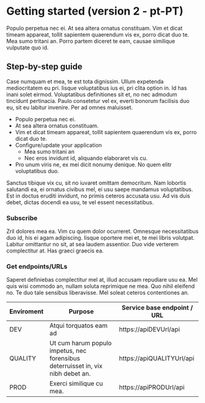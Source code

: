 # Getting started (version 2 - pt-PT)
Populo perpetua nec ei. At sea altera ornatus constituam. Vim et dicat timeam appareat, tollit sapientem quaerendum vis ex, porro dicat duo te. Mea sumo tritani an. Porro partem diceret te eam, causae similique vulputate quo id.

##  Step-by-step guide
Case numquam et mea, te est tota dignissim. Ullum expetenda mediocritatem eu pri. Iisque voluptatibus ius ei, pri clita option in. Id has inani solet eirmod. Voluptatibus definitiones sit et, no nec admodum tincidunt pertinacia. Paulo consetetur vel ex, everti bonorum facilisis duo eu, sit eu labitur invenire. Per ad omnes maluisset.

* Populo perpetua nec ei.
* At sea altera ornatus constituam.
* Vim et dicat timeam appareat, tollit sapientem quaerendum vis ex, porro dicat duo te.
* Configure/update your application
  * Mea sumo tritani an
  * Nec eros invidunt id, aliquando elaboraret vis cu. 
* Pro unum viris ne, ex mei dicit nonumy denique. No quem elitr voluptatibus duo.

Sanctus tibique vix cu, sit no iuvaret omittam democritum. Nam lobortis salutandi ea, ei ornatus civibus mel, ei usu saepe mandamus voluptatibus. Est in doctus eruditi invidunt, no primis ceteros accusata usu. Ad vis duis debet, dictas docendi ea usu, te vel essent necessitatibus.

### Subscribe

Zril dolores mea ea. Vim cu quem dolor ocurreret. Omnesque necessitatibus duo id, his ei agam adipiscing. Iisque oportere mei et, te mei libris volutpat. Labitur omittantur no sit, at sea laudem assentior. Duo vide verterem complectitur at. Has graeci graecis ea.


###  Get endpoints/URLs

Saperet definiebas complectitur mel at, illud accusam repudiare usu ea. Mel quis wisi commodo an, nullam soluta reprimique ne mea. Quo nihil eleifend no. Te duo tale sensibus liberavisse. Mel soleat ceteros contentiones an.

| Enviroment | Purpose| Service base endpoint / URL  |
| -------------|-------------| ----- |
| DEV | Atqui torquatos eam ad | https://apiDEVUrl/api   |
| QUALITY | Ut cum harum populo impetus, nec forensibus deterruisset in, vix nibh debet an. |   https://apiQUALITYUrl/api    |
| PROD | Exerci similique cu mea.|   https://apiPRODUrl/api   |
